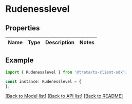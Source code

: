 # Rudenesslevel


## Properties

Name | Type | Description | Notes
------------ | ------------- | ------------- | -------------

## Example

```typescript
import { Rudenesslevel } from '@trata/ts-client-sdk';

const instance: Rudenesslevel = {
};
```

[[Back to Model list]](../README.md#documentation-for-models) [[Back to API list]](../README.md#documentation-for-api-endpoints) [[Back to README]](../README.md)
